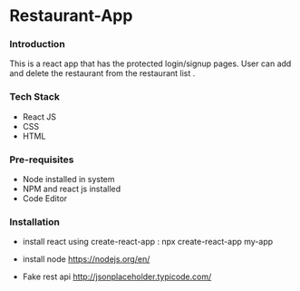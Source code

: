 # Restaurant-App
### Introduction
This is a react app that has the protected login/signup pages. User can add and delete the restaurant from the restaurant list .
### Tech Stack
* React JS
* CSS
* HTML

### Pre-requisites
* Node installed in system
* NPM and react js installed
* Code Editor

### Installation
 * install react using create-react-app :
    npx create-react-app my-app
 * install node
     https://nodejs.org/en/
     
 * Fake rest api
  http://jsonplaceholder.typicode.com/
  
  
